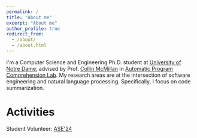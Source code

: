 ```yaml
---
permalink: /
title: "About me"
excerpt: "About me"
author_profile: true
redirect_from: 
  - /about/
  - /about.html
---
```


I'm a Computer Science and Engineering Ph.D. student at [University of Notre Dame](https://cse.nd.edu/), advised by Prof. [Collin McMillan](https://sdf.org/~cmc/) in [Automatic Program Comprehension Lab](https://github.com/apcl-research). My research areas are at the intersection of software engineering and natural language processing. Specifically, I focus on code summarization.

Activities
===========
Student Volunteer: [ASE'24](https://conf.researchr.org/home/ase-2024)

<!---
News
======
- March 2022, I'm pleased to attend [Computer Science and Engineering](https://cse.nd.edu/) at [University of Notre Dame](https://www.nd.edu/) as a Ph.D. student starting this Fall.
- February 2022, My paper "[AidIR: An Interactive Dialog System to Aid Disease Information Retrieval](https://www.mdpi.com/2076-3417/12/4/1875)" has been accepted to [Applied Sciences](https://www.mdpi.com/journal/applsci).
- October 2021, Site published.
--->

